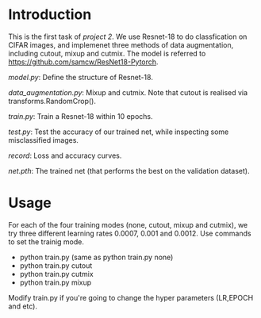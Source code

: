 # Introduction
This is the first task of *project 2*. We use Resnet-18 to do classfication on CIFAR images, and implemenet three methods of data augmentation, including cutout, mixup and cutmix. The model is referred to https://github.com/samcw/ResNet18-Pytorch.

*model.py*: Define the structure of Resnet-18.

*data_augmentation.py*: Mixup and cutmix. Note that cutout is realised via transforms.RandomCrop().

*train.py*: Train a Resnet-18 within 10 epochs.

*test.py*: Test the accuracy of our trained net, while inspecting some misclassified images.

*record*: Loss and accuracy curves.

*net.pth*: The trained net (that performs the best on the validation dataset).

# Usage
For each of the four training modes (none, cutout, mixup and cutmix), we try three different learning rates 0.0007, 0.001 and 0.0012. Use commands to set the trainig mode.

+ python train.py  (same as python train.py none)
+ python train.py cutout
+ python train.py cutmix
+ python train.py mixup

Modify train.py if you're going to change the hyper parameters (LR,EPOCH and etc).

